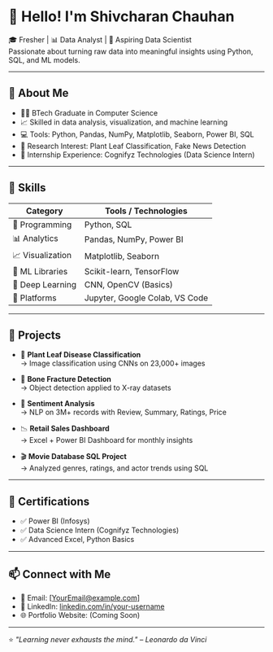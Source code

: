 # 👋 Hello! I'm Shivcharan Chauhan

🎓 Fresher | 📊 Data Analyst | 🧠 Aspiring Data Scientist  
Passionate about turning raw data into meaningful insights using Python, SQL, and ML models.

---

## 💼 About Me
- 👨‍🎓 BTech Graduate in Computer Science  
- 📈 Skilled in data analysis, visualization, and machine learning  
- 💻 Tools: Python, Pandas, NumPy, Matplotlib, Seaborn, Power BI, SQL  
- 🧪 Research Interest: Plant Leaf Classification, Fake News Detection  
- 🏅 Internship Experience: Cognifyz Technologies (Data Science Intern)

---

## 🔧 Skills

| Category         | Tools / Technologies |
|------------------|----------------------|
| 🐍 Programming   | Python, SQL          |
| 📊 Analytics     | Pandas, NumPy, Power BI |
| 📈 Visualization | Matplotlib, Seaborn  |
| 🤖 ML Libraries | Scikit-learn, TensorFlow |
| 🧠 Deep Learning | CNN, OpenCV (Basics) |
| 🧰 Platforms     | Jupyter, Google Colab, VS Code |

---

## 📁 Projects

- 🔬 **Plant Leaf Disease Classification**  
  → Image classification using CNNs on 23,000+ images

- 🦴 **Bone Fracture Detection**  
  → Object detection applied to X-ray datasets

- 💬 **Sentiment Analysis**  
  → NLP on 3M+ records with Review, Summary, Ratings, Price

- 📉 **Retail Sales Dashboard**  
  → Excel + Power BI Dashboard for monthly insights

- 🎬 **Movie Database SQL Project**  
  → Analyzed genres, ratings, and actor trends using SQL

---

## 📜 Certifications
- ✅ Power BI (Infosys)
- ✅ Data Science Intern (Cognifyz Technologies)
- ✅ Advanced Excel, Python Basics

---

## 📫 Connect with Me
- 📧 Email: [YourEmail@example.com]
- 💼 LinkedIn: [linkedin.com/in/your-username](https://linkedin.com/in/your-username)
- 🌐 Portfolio Website: (Coming Soon)

---

⭐ _"Learning never exhausts the mind." – Leonardo da Vinci_
